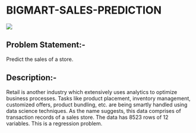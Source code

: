# BIGMART-SALES-PREDICTION

![](https://datahack-prod.s3.amazonaws.com/profile_photos/final-grocery_480.png)
## Problem Statement:-
Predict the sales of a store.

## Description:-
Retail is another industry which extensively uses analytics to optimize business processes. Tasks like product placement, inventory management, customized offers, product bundling, etc. are being smartly handled using data science techniques. 
As the name suggests, this data comprises of transaction records of a sales store. 
The data has 8523 rows of 12 variables.
This is a regression problem. 


